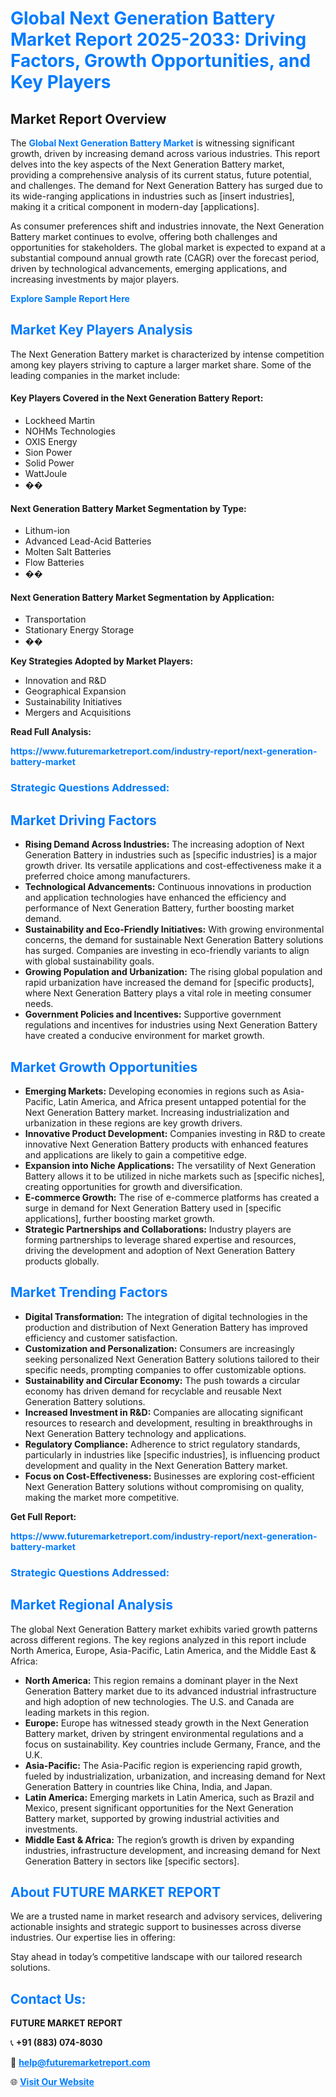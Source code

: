 <h1 style="color: #007BFF;">Global Next Generation Battery Market Report 2025-2033: Driving Factors, Growth Opportunities, and Key Players</h1>

<section id="overview">
<h2>Market Report Overview</h2>
<p>The <a href="https://www.futuremarketreport.com/industry-report/next-generation-battery-market" style="color: #007BFF; text-decoration: none;"><strong>Global Next Generation Battery Market</strong></a> is witnessing significant growth, driven by increasing demand across various industries. This report delves into the key aspects of the Next Generation Battery market, providing a comprehensive analysis of its current status, future potential, and challenges. The demand for Next Generation Battery has surged due to its wide-ranging applications in industries such as [insert industries], making it a critical component in modern-day [applications].</p>
<p>As consumer preferences shift and industries innovate, the Next Generation Battery market continues to evolve, offering both challenges and opportunities for stakeholders. The global market is expected to expand at a substantial compound annual growth rate (CAGR) over the forecast period, driven by technological advancements, emerging applications, and increasing investments by major players.</p>
</section>

<section id="overview">
<p><a href="https://www.futuremarketreport.com/request-sample/reportId=93246" style="color: #007BFF; text-decoration: none;"><strong>Explore Sample Report Here</strong></a></p>
</section>

<section id="key-players">
<h2 style="color: #007BFF;">Market Key Players Analysis</h2>
<p>The Next Generation Battery market is characterized by intense competition among key players striving to capture a larger market share. Some of the leading companies in the market include:</p>
<h4>Key Players Covered in the Next Generation Battery Report:</h4>
<ul><li>Lockheed Martin</li><li>NOHMs Technologies</li><li>OXIS Energy</li><li>Sion Power</li><li>Solid Power</li><li>WattJoule</li><li>��</li></ul>
<h4>Next Generation Battery Market Segmentation by Type:</h4>
<ul><li>Lithum-ion</li><li>Advanced Lead-Acid Batteries</li><li>Molten Salt Batteries</li><li>Flow Batteries</li><li>��</li></ul>

<h4>Next Generation Battery Market Segmentation by Application:</h4>
<ul><li>Transportation</li><li>Stationary Energy Storage</li><li>��</li></ul>
<p><strong>Key Strategies Adopted by Market Players:</strong></p>
<ul>
<li>Innovation and R&D</li>
<li>Geographical Expansion</li>
<li>Sustainability Initiatives</li>
<li>Mergers and Acquisitions</li>
</ul>
</section>

<section>
<p><strong>Read Full Analysis: </strong></p><a href="https://www.futuremarketreport.com/industry-report/next-generation-battery-market" style="color: #007BFF; text-decoration: none;"><strong>https://www.futuremarketreport.com/industry-report/next-generation-battery-market</strong></a>
<h3 style="color: #007BFF;">Strategic Questions Addressed:</h3>
</section>

<section id="driving-factors">
<h2 style="color: #007BFF;">Market Driving Factors</h2>
<ul>
<li><strong>Rising Demand Across Industries:</strong> The increasing adoption of Next Generation Battery in industries such as [specific industries] is a major growth driver. Its versatile applications and cost-effectiveness make it a preferred choice among manufacturers.</li>
<li><strong>Technological Advancements:</strong> Continuous innovations in production and application technologies have enhanced the efficiency and performance of Next Generation Battery, further boosting market demand.</li>
<li><strong>Sustainability and Eco-Friendly Initiatives:</strong> With growing environmental concerns, the demand for sustainable Next Generation Battery solutions has surged. Companies are investing in eco-friendly variants to align with global sustainability goals.</li>
<li><strong>Growing Population and Urbanization:</strong> The rising global population and rapid urbanization have increased the demand for [specific products], where Next Generation Battery plays a vital role in meeting consumer needs.</li>
<li><strong>Government Policies and Incentives:</strong> Supportive government regulations and incentives for industries using Next Generation Battery have created a conducive environment for market growth.</li>
</ul>
</section>

<section id="growth-opportunities">
<h2 style="color: #007BFF;">Market Growth Opportunities</h2>
<ul>
<li><strong>Emerging Markets:</strong> Developing economies in regions such as Asia-Pacific, Latin America, and Africa present untapped potential for the Next Generation Battery market. Increasing industrialization and urbanization in these regions are key growth drivers.</li>
<li><strong>Innovative Product Development:</strong> Companies investing in R&D to create innovative Next Generation Battery products with enhanced features and applications are likely to gain a competitive edge.</li>
<li><strong>Expansion into Niche Applications:</strong> The versatility of Next Generation Battery allows it to be utilized in niche markets such as [specific niches], creating opportunities for growth and diversification.</li>
<li><strong>E-commerce Growth:</strong> The rise of e-commerce platforms has created a surge in demand for Next Generation Battery used in [specific applications], further boosting market growth.</li>
<li><strong>Strategic Partnerships and Collaborations:</strong> Industry players are forming partnerships to leverage shared expertise and resources, driving the development and adoption of Next Generation Battery products globally.</li>
</ul>
</section>

<section id="trending-factors">
<h2 style="color: #007BFF;">Market Trending Factors</h2>
<ul>
<li><strong>Digital Transformation:</strong> The integration of digital technologies in the production and distribution of Next Generation Battery has improved efficiency and customer satisfaction.</li>
<li><strong>Customization and Personalization:</strong> Consumers are increasingly seeking personalized Next Generation Battery solutions tailored to their specific needs, prompting companies to offer customizable options.</li>
<li><strong>Sustainability and Circular Economy:</strong> The push towards a circular economy has driven demand for recyclable and reusable Next Generation Battery solutions.</li>
<li><strong>Increased Investment in R&D:</strong> Companies are allocating significant resources to research and development, resulting in breakthroughs in Next Generation Battery technology and applications.</li>
<li><strong>Regulatory Compliance:</strong> Adherence to strict regulatory standards, particularly in industries like [specific industries], is influencing product development and quality in the Next Generation Battery market.</li>
<li><strong>Focus on Cost-Effectiveness:</strong> Businesses are exploring cost-efficient Next Generation Battery solutions without compromising on quality, making the market more competitive.</li>
</ul>
</section>

<section>
<p><strong>Get Full Report: </strong></p><a href="https://www.futuremarketreport.com/industry-report/next-generation-battery-market" style="color: #007BFF; text-decoration: none;"><strong>https://www.futuremarketreport.com/industry-report/next-generation-battery-market</strong></a>
<h3 style="color: #007BFF;">Strategic Questions Addressed:</h3>
</section>


<section id="regional-analysis">
<h2 style="color: #007BFF;">Market Regional Analysis</h2>
<p>The global Next Generation Battery market exhibits varied growth patterns across different regions. The key regions analyzed in this report include North America, Europe, Asia-Pacific, Latin America, and the Middle East & Africa:</p>
<ul>
<li><strong>North America:</strong> This region remains a dominant player in the Next Generation Battery market due to its advanced industrial infrastructure and high adoption of new technologies. The U.S. and Canada are leading markets in this region.</li>
<li><strong>Europe:</strong> Europe has witnessed steady growth in the Next Generation Battery market, driven by stringent environmental regulations and a focus on sustainability. Key countries include Germany, France, and the U.K.</li>
<li><strong>Asia-Pacific:</strong> The Asia-Pacific region is experiencing rapid growth, fueled by industrialization, urbanization, and increasing demand for Next Generation Battery in countries like China, India, and Japan.</li>
<li><strong>Latin America:</strong> Emerging markets in Latin America, such as Brazil and Mexico, present significant opportunities for the Next Generation Battery market, supported by growing industrial activities and investments.</li>
<li><strong>Middle East & Africa:</strong> The region’s growth is driven by expanding industries, infrastructure development, and increasing demand for Next Generation Battery in sectors like [specific sectors].</li>
</ul>
</section>

<footer>
<h2 style="color: #007BFF;">About FUTURE MARKET REPORT</h2>
<p>We are a trusted name in market research and advisory services, delivering actionable insights and strategic support to businesses across diverse industries. Our expertise lies in offering:</p>

<p>Stay ahead in today’s competitive landscape with our tailored research solutions.</p>

<h2 style="color: #007BFF;">Contact Us:</h2>
<p><strong>FUTURE MARKET REPORT</strong></p>
<p>📞 <strong>+91 (883) 074-8030</strong></p>
<p>📧 <strong><a href="mailto:help@futuremarketreport.com" style="color: #007BFF;">help@futuremarketreport.com</a></strong></p>
<p>🌐 <strong><a href="https://www.futuremarketreport.com/" style="color: #007BFF;">Visit Our Website</a></strong></p>
</footer>
